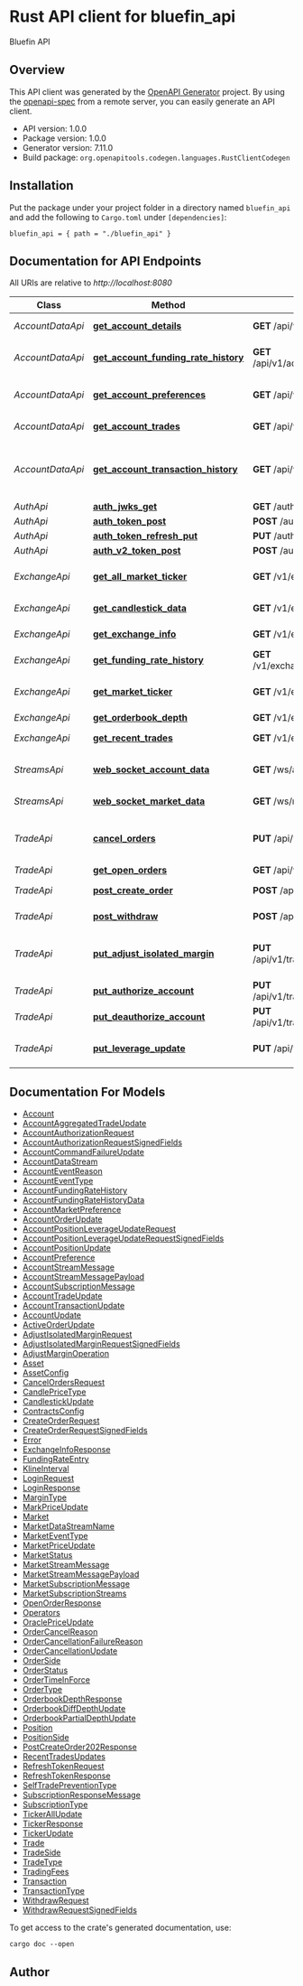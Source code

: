 # Rust API client for bluefin_api

Bluefin API


## Overview

This API client was generated by the [OpenAPI Generator](https://openapi-generator.tech) project.  By using the [openapi-spec](https://openapis.org) from a remote server, you can easily generate an API client.

- API version: 1.0.0
- Package version: 1.0.0
- Generator version: 7.11.0
- Build package: `org.openapitools.codegen.languages.RustClientCodegen`

## Installation

Put the package under your project folder in a directory named `bluefin_api` and add the following to `Cargo.toml` under `[dependencies]`:

```
bluefin_api = { path = "./bluefin_api" }
```

## Documentation for API Endpoints

All URIs are relative to *http://localhost:8080*

Class | Method | HTTP request | Description
------------ | ------------- | ------------- | -------------
*AccountDataApi* | [**get_account_details**](docs/AccountDataApi.md#get_account_details) | **GET** /api/v1/account | Get user's account details.
*AccountDataApi* | [**get_account_funding_rate_history**](docs/AccountDataApi.md#get_account_funding_rate_history) | **GET** /api/v1/account/fundingRateHistory | Get user's funding rate history
*AccountDataApi* | [**get_account_preferences**](docs/AccountDataApi.md#get_account_preferences) | **GET** /api/v1/account/preferences | Get user's account preferences.
*AccountDataApi* | [**get_account_trades**](docs/AccountDataApi.md#get_account_trades) | **GET** /api/v1/account/trades | Get user's trade history.
*AccountDataApi* | [**get_account_transaction_history**](docs/AccountDataApi.md#get_account_transaction_history) | **GET** /api/v1/account/transactions | Get user's transaction history (any change in balance).
*AuthApi* | [**auth_jwks_get**](docs/AuthApi.md#auth_jwks_get) | **GET** /auth/jwks | 
*AuthApi* | [**auth_token_post**](docs/AuthApi.md#auth_token_post) | **POST** /auth/token | 
*AuthApi* | [**auth_token_refresh_put**](docs/AuthApi.md#auth_token_refresh_put) | **PUT** /auth/token/refresh | 
*AuthApi* | [**auth_v2_token_post**](docs/AuthApi.md#auth_v2_token_post) | **POST** /auth/v2/token | 
*ExchangeApi* | [**get_all_market_ticker**](docs/ExchangeApi.md#get_all_market_ticker) | **GET** /v1/exchange/tickers | Get all market ticker information
*ExchangeApi* | [**get_candlestick_data**](docs/ExchangeApi.md#get_candlestick_data) | **GET** /v1/exchange/candlesticks | Kline/candlestick data.
*ExchangeApi* | [**get_exchange_info**](docs/ExchangeApi.md#get_exchange_info) | **GET** /v1/exchange/info | Get exchange information
*ExchangeApi* | [**get_funding_rate_history**](docs/ExchangeApi.md#get_funding_rate_history) | **GET** /v1/exchange/fundingRateHistory | Get funding rate history
*ExchangeApi* | [**get_market_ticker**](docs/ExchangeApi.md#get_market_ticker) | **GET** /v1/exchange/ticker | Aggregated market ticker information
*ExchangeApi* | [**get_orderbook_depth**](docs/ExchangeApi.md#get_orderbook_depth) | **GET** /v1/exchange/depth | Orderbook depth
*ExchangeApi* | [**get_recent_trades**](docs/ExchangeApi.md#get_recent_trades) | **GET** /v1/exchange/trades | Recent trades list
*StreamsApi* | [**web_socket_account_data**](docs/StreamsApi.md#web_socket_account_data) | **GET** /ws/account | WebSocket Account Streams
*StreamsApi* | [**web_socket_market_data**](docs/StreamsApi.md#web_socket_market_data) | **GET** /ws/market | WebSocket Market Streams
*TradeApi* | [**cancel_orders**](docs/TradeApi.md#cancel_orders) | **PUT** /api/v1/trade/orders/cancel | Cancel orders for a market using order hashes
*TradeApi* | [**get_open_orders**](docs/TradeApi.md#get_open_orders) | **GET** /api/v1/trade/openOrders | Get Open Orders
*TradeApi* | [**post_create_order**](docs/TradeApi.md#post_create_order) | **POST** /api/v1/trade/orders | Create a new order
*TradeApi* | [**post_withdraw**](docs/TradeApi.md#post_withdraw) | **POST** /api/v1/trade/withdraw | Initiate a withdraw
*TradeApi* | [**put_adjust_isolated_margin**](docs/TradeApi.md#put_adjust_isolated_margin) | **PUT** /api/v1/trade/adjustIsolatedMargin | Adjust margin for an isolated position for a symbol
*TradeApi* | [**put_authorize_account**](docs/TradeApi.md#put_authorize_account) | **PUT** /api/v1/trade/accounts/authorize | Authorizes an account
*TradeApi* | [**put_deauthorize_account**](docs/TradeApi.md#put_deauthorize_account) | **PUT** /api/v1/trade/accounts/deauthorize | Deauthorizes an account
*TradeApi* | [**put_leverage_update**](docs/TradeApi.md#put_leverage_update) | **PUT** /api/v1/trade/leverage | Updates leverage for positions


## Documentation For Models

 - [Account](docs/Account.md)
 - [AccountAggregatedTradeUpdate](docs/AccountAggregatedTradeUpdate.md)
 - [AccountAuthorizationRequest](docs/AccountAuthorizationRequest.md)
 - [AccountAuthorizationRequestSignedFields](docs/AccountAuthorizationRequestSignedFields.md)
 - [AccountCommandFailureUpdate](docs/AccountCommandFailureUpdate.md)
 - [AccountDataStream](docs/AccountDataStream.md)
 - [AccountEventReason](docs/AccountEventReason.md)
 - [AccountEventType](docs/AccountEventType.md)
 - [AccountFundingRateHistory](docs/AccountFundingRateHistory.md)
 - [AccountFundingRateHistoryData](docs/AccountFundingRateHistoryData.md)
 - [AccountMarketPreference](docs/AccountMarketPreference.md)
 - [AccountOrderUpdate](docs/AccountOrderUpdate.md)
 - [AccountPositionLeverageUpdateRequest](docs/AccountPositionLeverageUpdateRequest.md)
 - [AccountPositionLeverageUpdateRequestSignedFields](docs/AccountPositionLeverageUpdateRequestSignedFields.md)
 - [AccountPositionUpdate](docs/AccountPositionUpdate.md)
 - [AccountPreference](docs/AccountPreference.md)
 - [AccountStreamMessage](docs/AccountStreamMessage.md)
 - [AccountStreamMessagePayload](docs/AccountStreamMessagePayload.md)
 - [AccountSubscriptionMessage](docs/AccountSubscriptionMessage.md)
 - [AccountTradeUpdate](docs/AccountTradeUpdate.md)
 - [AccountTransactionUpdate](docs/AccountTransactionUpdate.md)
 - [AccountUpdate](docs/AccountUpdate.md)
 - [ActiveOrderUpdate](docs/ActiveOrderUpdate.md)
 - [AdjustIsolatedMarginRequest](docs/AdjustIsolatedMarginRequest.md)
 - [AdjustIsolatedMarginRequestSignedFields](docs/AdjustIsolatedMarginRequestSignedFields.md)
 - [AdjustMarginOperation](docs/AdjustMarginOperation.md)
 - [Asset](docs/Asset.md)
 - [AssetConfig](docs/AssetConfig.md)
 - [CancelOrdersRequest](docs/CancelOrdersRequest.md)
 - [CandlePriceType](docs/CandlePriceType.md)
 - [CandlestickUpdate](docs/CandlestickUpdate.md)
 - [ContractsConfig](docs/ContractsConfig.md)
 - [CreateOrderRequest](docs/CreateOrderRequest.md)
 - [CreateOrderRequestSignedFields](docs/CreateOrderRequestSignedFields.md)
 - [Error](docs/Error.md)
 - [ExchangeInfoResponse](docs/ExchangeInfoResponse.md)
 - [FundingRateEntry](docs/FundingRateEntry.md)
 - [KlineInterval](docs/KlineInterval.md)
 - [LoginRequest](docs/LoginRequest.md)
 - [LoginResponse](docs/LoginResponse.md)
 - [MarginType](docs/MarginType.md)
 - [MarkPriceUpdate](docs/MarkPriceUpdate.md)
 - [Market](docs/Market.md)
 - [MarketDataStreamName](docs/MarketDataStreamName.md)
 - [MarketEventType](docs/MarketEventType.md)
 - [MarketPriceUpdate](docs/MarketPriceUpdate.md)
 - [MarketStatus](docs/MarketStatus.md)
 - [MarketStreamMessage](docs/MarketStreamMessage.md)
 - [MarketStreamMessagePayload](docs/MarketStreamMessagePayload.md)
 - [MarketSubscriptionMessage](docs/MarketSubscriptionMessage.md)
 - [MarketSubscriptionStreams](docs/MarketSubscriptionStreams.md)
 - [OpenOrderResponse](docs/OpenOrderResponse.md)
 - [Operators](docs/Operators.md)
 - [OraclePriceUpdate](docs/OraclePriceUpdate.md)
 - [OrderCancelReason](docs/OrderCancelReason.md)
 - [OrderCancellationFailureReason](docs/OrderCancellationFailureReason.md)
 - [OrderCancellationUpdate](docs/OrderCancellationUpdate.md)
 - [OrderSide](docs/OrderSide.md)
 - [OrderStatus](docs/OrderStatus.md)
 - [OrderTimeInForce](docs/OrderTimeInForce.md)
 - [OrderType](docs/OrderType.md)
 - [OrderbookDepthResponse](docs/OrderbookDepthResponse.md)
 - [OrderbookDiffDepthUpdate](docs/OrderbookDiffDepthUpdate.md)
 - [OrderbookPartialDepthUpdate](docs/OrderbookPartialDepthUpdate.md)
 - [Position](docs/Position.md)
 - [PositionSide](docs/PositionSide.md)
 - [PostCreateOrder202Response](docs/PostCreateOrder202Response.md)
 - [RecentTradesUpdates](docs/RecentTradesUpdates.md)
 - [RefreshTokenRequest](docs/RefreshTokenRequest.md)
 - [RefreshTokenResponse](docs/RefreshTokenResponse.md)
 - [SelfTradePreventionType](docs/SelfTradePreventionType.md)
 - [SubscriptionResponseMessage](docs/SubscriptionResponseMessage.md)
 - [SubscriptionType](docs/SubscriptionType.md)
 - [TickerAllUpdate](docs/TickerAllUpdate.md)
 - [TickerResponse](docs/TickerResponse.md)
 - [TickerUpdate](docs/TickerUpdate.md)
 - [Trade](docs/Trade.md)
 - [TradeSide](docs/TradeSide.md)
 - [TradeType](docs/TradeType.md)
 - [TradingFees](docs/TradingFees.md)
 - [Transaction](docs/Transaction.md)
 - [TransactionType](docs/TransactionType.md)
 - [WithdrawRequest](docs/WithdrawRequest.md)
 - [WithdrawRequestSignedFields](docs/WithdrawRequestSignedFields.md)


To get access to the crate's generated documentation, use:

```
cargo doc --open
```

## Author



